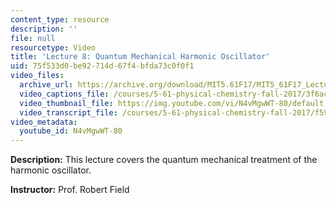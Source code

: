 ```yaml
---
content_type: resource
description: ''
file: null
resourcetype: Video
title: 'Lecture 8: Quantum Mechanical Harmonic Oscillator'
uid: 75f533d0-be92-714d-67f4-bfda73c0f0f1
video_files:
  archive_url: https://archive.org/download/MIT5.61F17/MIT5_61F17_Lecture_08_300k.mp4
  video_captions_file: /courses/5-61-physical-chemistry-fall-2017/3f6acfc9cffe53859865dd6b57fa51be_N4vMgwWT-80.vtt
  video_thumbnail_file: https://img.youtube.com/vi/N4vMgwWT-80/default.jpg
  video_transcript_file: /courses/5-61-physical-chemistry-fall-2017/f5910cca963785bb17c7c0808f1bb665_N4vMgwWT-80.pdf
video_metadata:
  youtube_id: N4vMgwWT-80
---
```


**Description:** This lecture covers the quantum mechanical treatment of the harmonic oscillator.

**Instructor:** Prof. Robert Field